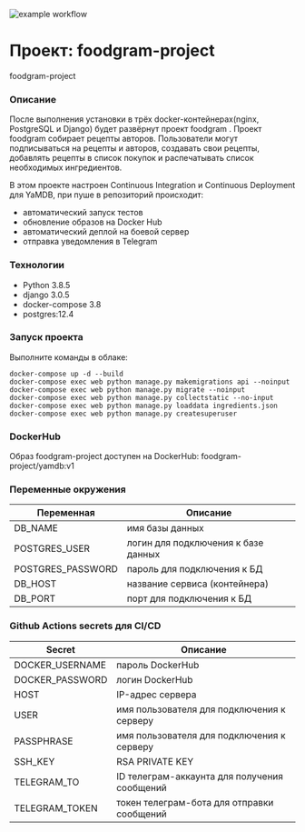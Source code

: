 ![example workflow](https://github.com/enjef/foodgram-project/actions/workflows/yamdb_workflow.yml/badge.svg)
# Проект: foodgram-project
foodgram-project

### Описание
После выполнения установки в трёх docker-контейнерах(nginx, PostgreSQL и Django) будет развёрнут проект foodgram .
Проект foodgram собирает рецепты авторов. 
Пользователи могут подписываться на рецепты и авторов, создавать свои рецепты, добавлять рецепты в список покупок и распечатывать список необходимых ингредиентов.

В этом проекте настроен Continuous Integration и Continuous Deployment для YaMDB, при пуше в репозиторий происходит:

- автоматический запуск тестов
- обновление образов на Docker Hub
- автоматический деплой на боевой сервер
- отправка уведомления в Telegram

### Технологии
- Python 3.8.5
- django 3.0.5
- docker-compose 3.8
- postgres:12.4

### Запуск проекта
Выполните команды в облаке:
```
docker-compose up -d --build
docker-compose exec web python manage.py makemigrations api --noinput
docker-compose exec web python manage.py migrate --noinput
docker-compose exec web python manage.py collectstatic --no-input
docker-compose exec web python manage.py loaddata ingredients.json
docker-compose exec web python manage.py createsuperuser
```
### DockerHub
Образ foodgram-project доступен на DockerHub: foodgram-project/yamdb:v1

### Переменные окружения

| Переменная | Описание |
| ------ | ------ |
| DB_NAME | имя базы данных |
| POSTGRES_USER | логин для подключения к базе данных |
| POSTGRES_PASSWORD | пароль для подключения к БД |
| DB_HOST | название сервиса (контейнера) |
| DB_PORT | порт для подключения к БД |


### Github Actions secrets для CI/CD

| Secret | Описание | 
| ------ | ------ |
| DOCKER_USERNAME | пароль DockerHub |
| DOCKER_PASSWORD | логин DockerHub |
| HOST | IP-адрес сервера |
| USER | имя пользователя для подключения к серверу |
| PASSPHRASE | имя пользователя для подключения к серверу |
| SSH_KEY | RSA PRIVATE KEY |
| TELEGRAM_TO | ID телеграм-аккаунта для получения сообщений |
| TELEGRAM_TOKEN | токен телеграм-бота для отправки сообщений |
